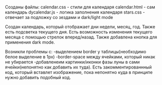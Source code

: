 Созданы файлы:
  calendar.css - стили для календаря
  calendar.html - сам календарь
  dycalendar.js - логика заполнения календаря
  stars.css - отвечает за подложку со зездами и dark/light mode

Создан календарь, который отображает дни недели, месяц, год. Также есть подсветка текущего дня.
Есть возможность изменения текущего месяца с помощью стрелок вперед/назад.
Также добавлена кнопка для применения dark mode.


Возникли проблемы с:
-выделением border у таблицы(необходимо белое выделение в 1px)
-border-space между ячейками, который никак не убирается
-добавленеим картинки/иконки фазы луны в сами ячейки(непонятно как добавить их туда). Есть закомментированнный код, который вставлет изображение, пока непонятно куда в принципе нужно добавить подобный код.
